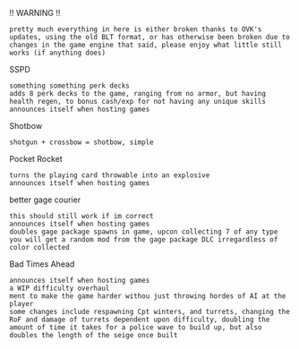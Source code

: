 !! WARNING !!
		
	pretty much everything in here is either broken thanks to OVK's updates, using the old BLT format, or has otherwise been broken due to changes in the game engine that said, please enjoy what little still works (if anything does)
	
SSPD
	
	something something perk decks
	adds 8 perk decks to the game, ranging from no armor, but having health regen, to bonus cash/exp for not having any unique skills
	announces itself when hosting games

Shotbow
	
	shotgun + crossbow = shotbow, simple
	
Pocket Rocket
	
	turns the playing card throwable into an explosive
	announces itself when hosting games

better gage courier

	this should still work if im correct
	announces itself when hosting games
	doubles gage package spawns in game, upcon collecting 7 of any type you will get a random mod from the gage package DLC irregardless of color collected
	
Bad Times Ahead

	announces itself when hosting games
	a WIP difficulty overhaul
	ment to make the game harder withou just throwing hordes of AI at the player
	some changes include respawning Cpt winters, and turrets, changing the RoF and damage of turrets dependent upon difficulty, doubling the amount of time it takes for a police wave to build up, but also doubles the length of the seige once built 
